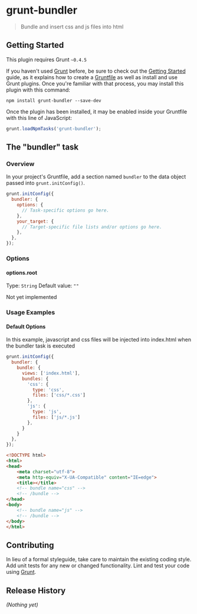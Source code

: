 # grunt-bundler

> Bundle and insert css and js files into html

## Getting Started
This plugin requires Grunt `~0.4.5`

If you haven't used [Grunt](http://gruntjs.com/) before, be sure to check out the [Getting Started](http://gruntjs.com/getting-started) guide, as it explains how to create a [Gruntfile](http://gruntjs.com/sample-gruntfile) as well as install and use Grunt plugins. Once you're familiar with that process, you may install this plugin with this command:

```shell
npm install grunt-bundler --save-dev
```

Once the plugin has been installed, it may be enabled inside your Gruntfile with this line of JavaScript:

```js
grunt.loadNpmTasks('grunt-bundler');
```

## The "bundler" task

### Overview
In your project's Gruntfile, add a section named `bundler` to the data object passed into `grunt.initConfig()`.

```js
grunt.initConfig({
  bundler: {
    options: {
      // Task-specific options go here.
    },
    your_target: {
      // Target-specific file lists and/or options go here.
    },
  },
});
```

### Options

#### options.root
Type: `String`
Default value: `""`

Not yet implemented


### Usage Examples

#### Default Options
In this example, javascript and css files will be injected into index.html when the bundler task is executed

```js
grunt.initConfig({
  bundler: {
    bundle: {
      views: ['index.html'],
      bundles: {
        'css': {
          type: 'css',
          files: ['css/*.css']
        },
        'js': {
          type: 'js',
          files: ['js/*.js']
        },
      }
    }
  },
});
```

```html
<!DOCTYPE html>
<html>
<head>
    <meta charset="utf-8">
    <meta http-equiv="X-UA-Compatible" content="IE=edge">
    <title></title>
    <!-- bundle name="css" -->
    <!-- /bundle -->
</head>
<body>
    <!-- bundle name="js" -->
    <!-- /bundle -->
</body>
</html>
```

## Contributing
In lieu of a formal styleguide, take care to maintain the existing coding style. Add unit tests for any new or changed functionality. Lint and test your code using [Grunt](http://gruntjs.com/).

## Release History
_(Nothing yet)_
